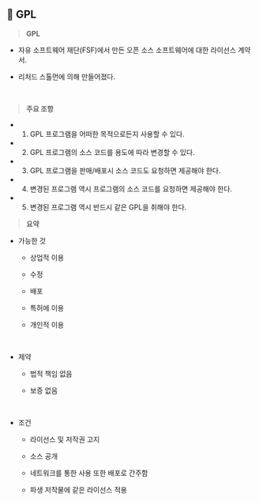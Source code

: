 ## 📄 GPL

> **GPL**
- 자유 소프트웨어 재단(FSF)에서 만든 오픈 소스 소프트웨어에 대한 라이선스 계약서.

- 리처드 스톨먼에 의해 만들어졌다.
<br>

> **주요 조항**

- 1. GPL 프로그램을 어떠한 목적으로든지 사용할 수 있다.

- 2. GPL 프로그램의 소스 코드를 용도에 따라 변경할 수 있다.

- 3. GPL 프로그램을 판매/배포시 소스 코드도 요청하면 제공해야 한다.

- 4. 변경된 프로그램 역시 프로그램의 소스 코드를 요청하면 제공해야 한다.

- 5. 변경된 프로그램 역시 반드시 같은 GPL을 취해야 한다.



> **요약**
- 가능한 것
  - 상업적 이용
  
  - 수정
  
  - 배포
  
  - 특허에 이용
  
  - 개인적 이용
<br>  

- 제약
  - 법적 책임 없음
  
  - 보증 없음
<br>    

- 조건
  - 라이선스 및 저작권 고지
  
  - 소스 공개
  
  - 네트워크를 통한 사용 또한 배포로 간주함
  
  - 파생 저작물에 같은 라이선스 적용
  
